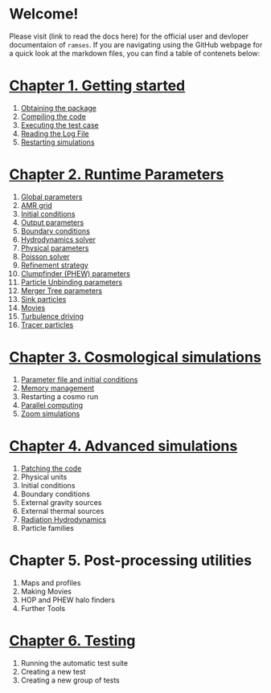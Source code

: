# Welcome!

Please visit (link to read the docs here) for the official user and devloper documentaion of `ramses`.
If you are navigating using the GitHub webpage for a quick look at the markdown files, you can find a table of contenets below:

# [Chapter 1. Getting started](./wiki/Start.md)
1. [Obtaining the package](./wiki/Start.md#obtaining-the-package)
2. [Compiling the code](./wiki/Start.md#compiling-the-code)
3. [Executing the test case](./wiki/Start.md#executing-the-log-file)
4. [Reading the Log File](./wiki/Start.md#reading-the-log-file)
5. [Restarting simulations](./wiki/Restart.md)
# [Chapter 2. Runtime Parameters](./wiki/Runtime_Parameters.md)
1. [Global parameters](./wiki/Global.md)
2. [AMR grid](./wiki/Amr.md)
3. [Initial conditions](./wiki/Init.md)
4. [Output parameters](./wiki/Output.md)
5. [Boundary conditions](./wiki/Boundary_conditions.md)
6. [Hydrodynamics solver](./wiki/Hydro_Parameters.md)
7. [Physical parameters](./wiki/Physics.md)
8. [Poisson solver](./wiki/Poisson.md)
9. [Refinement strategy](./wiki/Refine.md)
10. [Clumpfinder (PHEW) parameters](./wiki/PHEW.md)
11. [Particle Unbinding parameters](./wiki/unbinding.md)
12. [Merger Tree parameters](./wiki/mergertree.md)
13. [Sink particles](./wiki/Sinks.md)
14. [Movies](./wiki/Movies.md)
15. [Turbulence driving](./wiki/TurbulenceDriving.md)
16. [Tracer particles](./wiki/Tracers.md)
# [Chapter 3. Cosmological simulations](./wiki/Cosmological_Simulations.md)
1. [Parameter file and initial conditions](./wiki/Initial.md)
2. [Memory management](./wiki/Memory.md)
3. Restarting a cosmo run
4. [Parallel computing](./wiki/Parallel.md)
5. [Zoom simulations](<./wiki/Zoom_Simulations.md>)
# [Chapter 4. Advanced simulations](./wiki/Advanced_Simulations.md)
1. [Patching the code](./wiki/Patching.md)
2. Physical units
3. Initial conditions
4. Boundary conditions
5. External gravity sources
6. External thermal sources
7. [Radiation Hydrodynamics](./wiki/RHD.md)
8. Particle families
# Chapter 5. Post-processing utilities
1. Maps and profiles
2. Making Movies
3. HOP and PHEW halo finders
4. Further Tools
# [Chapter 6. Testing](./wiki/Testing.md)
1. Running the automatic test suite
2. Creating a new test
3. Creating a new group of tests
